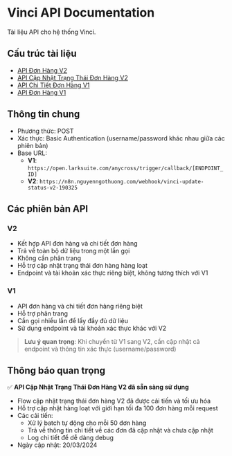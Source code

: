 # Vinci API Documentation

Tài liệu API cho hệ thống Vinci.

## Cấu trúc tài liệu

- [API Đơn Hàng V2](./docs/orders/v2/orders.md)
- [API Cập Nhật Trạng Thái Đơn Hàng V2](./docs/orders/v2/update-status.md)
- [API Chi Tiết Đơn Hàng V1](./docs/orders/v1/order-details.md)
- [API Đơn Hàng V1](./docs/orders/v1/orders.md)

## Thông tin chung

- Phương thức: POST
- Xác thực: Basic Authentication (username/password khác nhau giữa các phiên bản)
- Base URL:
  - **V1**: `https://open.larksuite.com/anycross/trigger/callback/[ENDPOINT_ID]`
  - **V2**: `https://n8n.nguyenngothuong.com/webhook/vinci-update-status-v2-190325`

## Các phiên bản API

### V2
- Kết hợp API đơn hàng và chi tiết đơn hàng
- Trả về toàn bộ dữ liệu trong một lần gọi
- Không cần phân trang
- Hỗ trợ cập nhật trạng thái đơn hàng hàng loạt
- Endpoint và tài khoản xác thực riêng biệt, không tương thích với V1

### V1
- API đơn hàng và chi tiết đơn hàng riêng biệt
- Hỗ trợ phân trang
- Cần gọi nhiều lần để lấy đầy đủ dữ liệu
- Sử dụng endpoint và tài khoản xác thực khác với V2

> **Lưu ý quan trọng**: Khi chuyển từ V1 sang V2, cần cập nhật cả endpoint và thông tin xác thực (username/password)

## Thông báo quan trọng

✅ **API Cập Nhật Trạng Thái Đơn Hàng V2 đã sẵn sàng sử dụng**
- Flow cập nhật trạng thái đơn hàng V2 đã được cải tiến và tối ưu hóa
- Hỗ trợ cập nhật hàng loạt với giới hạn tối đa 100 đơn hàng mỗi request
- Các cải tiến:
  - Xử lý batch tự động cho mỗi 50 đơn hàng
  - Trả về thông tin chi tiết về các đơn đã cập nhật và chưa cập nhật
  - Log chi tiết để dễ dàng debug
- Ngày cập nhật: 20/03/2024 